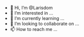 - 👋 Hi, I’m @Larisdom
- 👀 I’m interested in ...
- 🌱 I’m currently learning ...
- 💞️ I’m looking to collaborate on ...
- 📫 How to reach me ...

<!---
Larisdom/Larisdom is a ✨ special ✨ repository because its `README.md` (this file) appears on your GitHub profile.
You can click the Preview link to take a look at your changes.
--->
